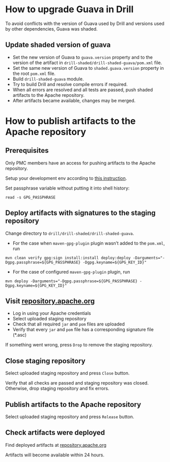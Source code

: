 # How to upgrade Guava in Drill

To avoid conflicts with the version of Guava used by Drill and versions used by other dependencies, Guava was shaded.

## Update shaded version of guava

* Set the new version of Guava to `guava.version` property and to the version of the artifact in 
`drill-shaded/drill-shaded-guava/pom.xml` file.
* Set the same new version of Guava to `shaded.guava.version` property in the root `pom.xml` file.
* Build `drill-shaded-guava` module.
* Try to build Drill and resolve compile errors if required.
* When all errors are resolved and all tests are passed, push shaded artifacts to the Apache repository.
* After artifacts became available, changes may be merged.

# How to publish artifacts to the Apache repository

## Prerequisites

Only PMC members have an access for pushing artifacts to the Apache repository.

Setup your development env according to [this instruction](http://www.apache.org/dev/publishing-maven-artifacts.html#dev-env).

Set passphrase variable without putting it into shell history:

`read -s GPG_PASSPHRASE`

## Deploy artifacts with signatures to the staging repository

Change directory to `drill/drill-shaded/drill-shaded-guava`.

* For the case when `maven-gpg-plugin` plugin wasn’t added to the `pom.xml`, run

`mvn clean verify gpg:sign install:install deploy:deploy -Darguments="-Dgpg.passphrase=${GPG_PASSPHRASE} -Dgpg.keyname=${GPG_KEY_ID}"`

* For the case of configured `maven-gpg-plugin` plugin, run

`mvn deploy -Darguments="-Dgpg.passphrase=${GPG_PASSPHRASE} -Dgpg.keyname=${GPG_KEY_ID}"`

## Visit [repository.apache.org](https://repository.apache.org/#stagingRepositories)

* Log in using your Apache credentials
* Select uploaded staging repository
* Check that all required `jar` and `pom` files are uploaded
* Verify that every `jar` and `pom` file has a corresponding signature file (*.asc)

If something went wrong, press `Drop` to remove the staging repository.

## Close staging repository

Select uploaded staging repository and press `Close` button.

Verify that all checks are passed and staging repository was closed. Otherwise, drop staging repository and fix errors.

## Publish artifacts to the Apache repository

Select uploaded staging repository and press `Release` button.

## Check artifacts were deployed

Find deployed artifacts at [repository.apache.org](https://repository.apache.org/content/groups/public/org/apache/drill/)

Artifacts will become available within 24 hours.
